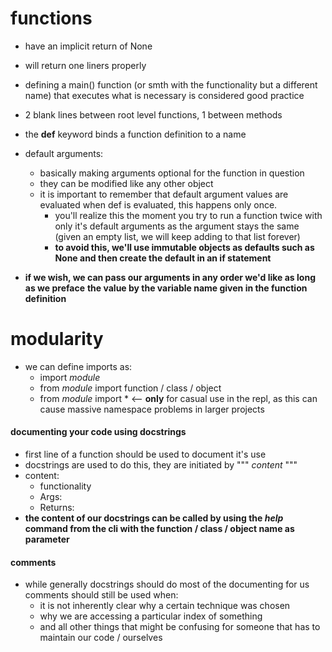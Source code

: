 # functions 
- have an implicit return of None
- will return one liners properly
- defining a main() function (or smth with the functionality but a different name) that executes what is necessary is considered good practice
- 2 blank lines between root level functions, 1 between methods
- the **def** keyword binds a function definition to a name

- default arguments:
    - basically making arguments optional for the function in question
    - they can be modified like any other object
    - it is important to remember that default argument values are evaluated 
    when def is evaluated, this happens only once.
        - you'll realize this the moment you try to run a function twice with only it's default arguments
            as the argument stays the same (given an empty list, we will keep adding to that list forever)
        - **to avoid this, we'll use immutable objects as defaults such as None and then create the default in an if statement**
- **if we wish, we can pass our arguments in any order we'd like as long as we preface**
    **the value by the variable name given in the function definition**


# modularity 

- we can define imports as:
    - import _module_
    - from _module_ import function / class / object
    - from _module_ import *  <-- **only** for casual use in the repl, as this can cause massive namespace problems in larger projects

#### documenting your code using docstrings

- first line of a function should be used to document it's use
- docstrings are used to do this, they are initiated by """ *content* """ 
- content: 
    - functionality
    - Args:
    - Returns: 
- **the content of our docstrings can be called by using the _help_ command from the cli with the function / class / object name as parameter**

#### comments

- while generally docstrings should do most of the documenting for us comments should still be used when:
    - it is not inherently clear why a certain technique was chosen
    - why we are accessing a particular index of something 
    - and all other things that might be confusing for someone that has to maintain our code / ourselves